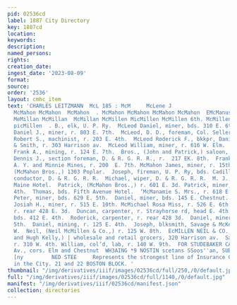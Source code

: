 ```yaml
---
pid: 02536cd
label: 1887 City Directory
key: 1887cd
location: 
keywords: 
description: 
named_persons: 
rights: 
creation_date: 
ingest_date: '2023-08-09'
format: 
source: 
order: '2536'
layout: cmhc_item
text: 'CHARLES LEITZMANN  McL 185 : McM     McLene J                                                                Pp
  McMahon McMahon  McMahon  . McMahon McMahon McMahon McMahon  EMcManus  MoMillan
  MeMillan McMillan  McMillan McMillen MicMillen McMillen 6th. McMillen                  iicMillen
  picMillen  . B., elk, U. P. Ry.  McLeod Daniel, miner, bds. 310 E. 6th.  F McLeod
  Daniel J., miner, r. 803 E. 7th.  McLeod, D. D., foreman, Col. Sellers Mine.  McLeod
  Robert S., machinist, r. 203 E. 4th.  McLeod Roderick F., bkkpr, Daniels, Fisher
  & Smith, r. 303 Harrison av.  McLeod William, miner, r. 616 W. Elm.  f McLister
  Frank A., mining, r. 124 E. 7th.  Bros., (John and Patrick,) saloon, 1303 Poplar.
  Dennis J., section foreman, D. & R. G. R. R., r.  217 EK. 8th.  Frank, engineer,
  A. Y. and Minnie Mines, r. 200  E. 7th. McMahon James, miner, r. 15th, cor. Alder.  John,
  (McMahon Bros.,) 1303 Poplar.  Joseph, fireman, U. P. Ry, bds. Cadillac House. J.,
  conductor, D. & R. G. R. R.  Michael, wiper, D. & R. G. R. R.  M. J., miner, bds.
  Maine Hotel.  Patrick, (McMahon Bros.,) r. 601 E. 3d. Patrick, miner, r. 412 E.
  4th.  Thomas, bds. Fifth Avenue Hotel.  ‘McManamie S. Mrs., r. 618 E. 4th. iMcManamna
  Peter, miner, bds. 629 E. 5th.  Daniel, miner, bds. 145 E. Chestnut.  McMasters
  Josiah H., miner, r. 515 E. 10th. McMichael Rosa Miss, r. 526 E. 6th.  Alex., carpenter,
  r. rear 428 E. 3d.  Duncan, carpenter, r. Strayhorse rd, head E. 4th. Robert, carpenter,
  bds. 412 E. 4th.  Roderick, carpenter, r. rear 428 3d.  Daniel, miner, r. 516 E.
  5th.  Daniel, mining, r. 125 E. 4th.  Joseph, blksmith, Savage & McKenzie, r. 308
  W.  Neil, (Neil McMillen & Co.,) r. 125 W. 8th.  EcMILLEN NEIL & CO., (Neil McMillen
  and Hugh Kelly,) | wholesale and retail grocers, 320 Harrison av.  Samuel, mining,
  r. 310 W. 4th. William, col’d, lab, r. 140 W. 9th.  FOR STUDEBAKER CARRIAGES j Leiter
  Av., cors. Elm and Chestnut  WH3AING *9 NOSTIN scetans SSoos''an, SUBOS a0] aU)
  [ny         NED STEE     Represents the strongest line of Insurance Com- panies
  in the City. 21 and 22 BOSTON BLOCK. '
thumbnail: "/img/derivatives/iiif/images/02536cd/full/250,/0/default.jpg"
full: "/img/derivatives/iiif/images/02536cd/full/1140,/0/default.jpg"
manifest: "/img/derivatives/iiif/02536cd/manifest.json"
collection: directories
---
```

